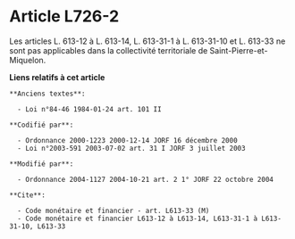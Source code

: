 # Article L726-2

Les articles L. 613-12 à L. 613-14, L. 613-31-1 à L. 613-31-10 et L. 613-33 ne sont pas applicables dans la collectivité
territoriale de Saint-Pierre-et-Miquelon.

**Liens relatifs à cet article**

	**Anciens textes**:

	  - Loi n°84-46 1984-01-24 art. 101 II

	**Codifié par**:

	  - Ordonnance 2000-1223 2000-12-14 JORF 16 décembre 2000
	  - Loi n°2003-591 2003-07-02 art. 31 I JORF 3 juillet 2003

	**Modifié par**:

	  - Ordonnance 2004-1127 2004-10-21 art. 2 1° JORF 22 octobre 2004

	**Cite**:

	  - Code monétaire et financier - art. L613-33 (M)
	  - Code monétaire et financier L613-12 à L613-14, L613-31-1 à L613-31-10, L613-33
